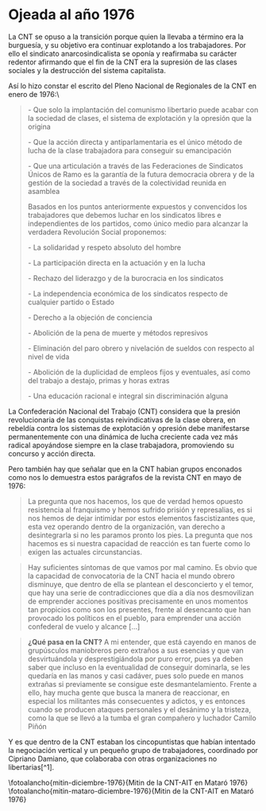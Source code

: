 # Ojeada al año 1976

La CNT se opuso a la transición porque quien la llevaba a término era la
burguesía, y su objetivo era continuar explotando a los trabajadores.
Por ello el sindicato anarcosindicalista se oponía y reafirmaba su
carácter redentor afirmando que el fin de la CNT era la supresión de las
clases sociales y la destrucción del sistema capitalista.

Así lo hizo constar el escrito del Pleno Nacional de Regionales de la
CNT en enero de 1976:\

> \- Que solo la implantación del comunismo libertario puede acabar con la
> sociedad de clases, el sistema de explotación y la opresión que la
> origina
> 
> \- Que la acción directa y antiparlamentaria es el único método de lucha
> de la clase trabajadora para conseguir su emancipación
> 
> \- Que una articulación a través de las Federaciones de Sindicatos
> Únicos de Ramo es la garantía de la futura democracia obrera y de la
> gestión de la sociedad a través de la colectividad reunida en asamblea
> 
> Basados en los puntos anteriormente expuestos y convencidos los
> trabajadores que debemos luchar en los sindicatos libres e
> independientes de los partidos, como único medio para alcanzar la
> verdadera Revolución Social proponemos:
> 
> \-   La solidaridad y respeto absoluto del hombre
>
> \-   La participación directa en la actuación y en la lucha
>
> \-   Rechazo del liderazgo y de la burocracia en los sindicatos
>
> \-   La independencia económica de los sindicatos respecto de cualquier
>      partido o Estado
>
> \-   Derecho a la objeción de conciencia
>
> \-   Abolición de la pena de muerte y métodos represivos
>
> \-   Eliminación del paro obrero y nivelación de sueldos con respecto al
>      nivel de vida
>
> \-   Abolición de la duplicidad de empleos fijos y eventuales, así como
>      del trabajo a destajo, primas y horas extras
>
> \-   Una educación racional e integral sin discriminación alguna
 
La Confederación Nacional del Trabajo (CNT) considera que la presión
revolucionaria de las conquistas reivindicativas de la clase obrera, en
rebeldía contra los sistemas de explotación y opresión debe manifestarse
permanentemente con una dinámica de lucha creciente cada vez más radical
apoyándose siempre en la clase trabajadora, promoviendo su concurso y
acción directa.

Pero también hay que señalar que en la CNT habian grupos enconados como
nos lo demuestra estos parágrafos de la revista CNT en mayo de 1976:

> La pregunta que nos hacemos, los que de verdad hemos opuesto
> resistencia al franquismo y hemos sufrido prisión y represalias, es si
> nos hemos de dejar intimidar por estos elementos fascistizantes que,
> esta vez operando dentro de la organización, van derecho a
> desintegrarla si no les paramos pronto los pies. La pregunta que nos
> hacemos es si nuestra capacidad de reacción es tan fuerte como lo
> exigen las actuales circunstancias.

> Hay suficientes síntomas de que vamos por mal camino. Es obvio que la
> capacidad de convocatoria de la CNT hacia el mundo obrero disminuye,
> que dentro de ella se plantean el desconcierto y el temor, que hay una
> serie de contradicciones que día a día nos desmovilizan de emprender
> acciones positivas precisamente en unos momentos tan propicios como
> son los presentes, frente al desencanto que han provocado los
> políticos en el pueblo, para emprender una acción confederal de vuelo
> y alcance \[...\]

> **¿Qué pasa en la CNT?** A mi entender, que está cayendo en manos de
> grupúsculos maniobreros pero extraños a sus esencias y que van
> desvirtuándola y desprestigiándola por puro error, pues ya deben saber
> que incluso en la eventualidad de conseguir dominarla, se les quedaría
> en las manos y casi cadáver, pues solo puede en manos extrañas si
> previamente se consigue este desmantelamiento. Frente a ello, hay
> mucha gente que busca la manera de reaccionar, en especial los
> militantes más consecuentes y adictos, y es entonces cuando se
> producen ataques personales y el desánimo y la tristeza, como la que
> se llevó a la tumba el gran compañero y luchador Camilo Piñón

Y es que dentro de la CNT estaban los cincopuntistas que habían
intentado la negociación vertical y un pequeño grupo de trabajadores,
coordinado por Cipriano Damiano, que colaboraba con otras organizaciones
no libertarias[^1].

\fotoalancho{mitin-diciembre-1976}{Mitin de la CNT-AIT en Mataró 1976}
\fotoalancho{mitin-mataro-diciembre-1976}{Mitin de la CNT-AIT en Mataró 1976}

